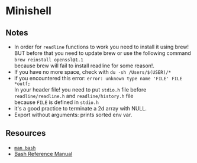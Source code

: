 # Minishell

## Notes
- In order for `readline` functions to work you need to install it using brew!
       BUT before that you need to update brew or use the following command `brew reinstall openssl@1.1` \
       because brew will fail to install readline for some reason!.
- If you have no more space, check with `du -sh /Users/$(USER)/*`
- if you encountered this error: `error: unknown type name 'FILE'
  FILE *outf;` \
  In your header file! you need to put `stdio.h` file before `readline/readline.h` and `readline/history.h` file \
  because `FILE` is defined in `stdio.h`
- it's a good practice to terminate a 2d array with NULL.
- Export without arguments: prints sorted env var.


## Resources
- [`man bash`](https://www.man7.org/linux/man-pages/man1/bash.1.html)
- [Bash Reference Manual](https://www.gnu.org/software/bash/manual/bash.html)
